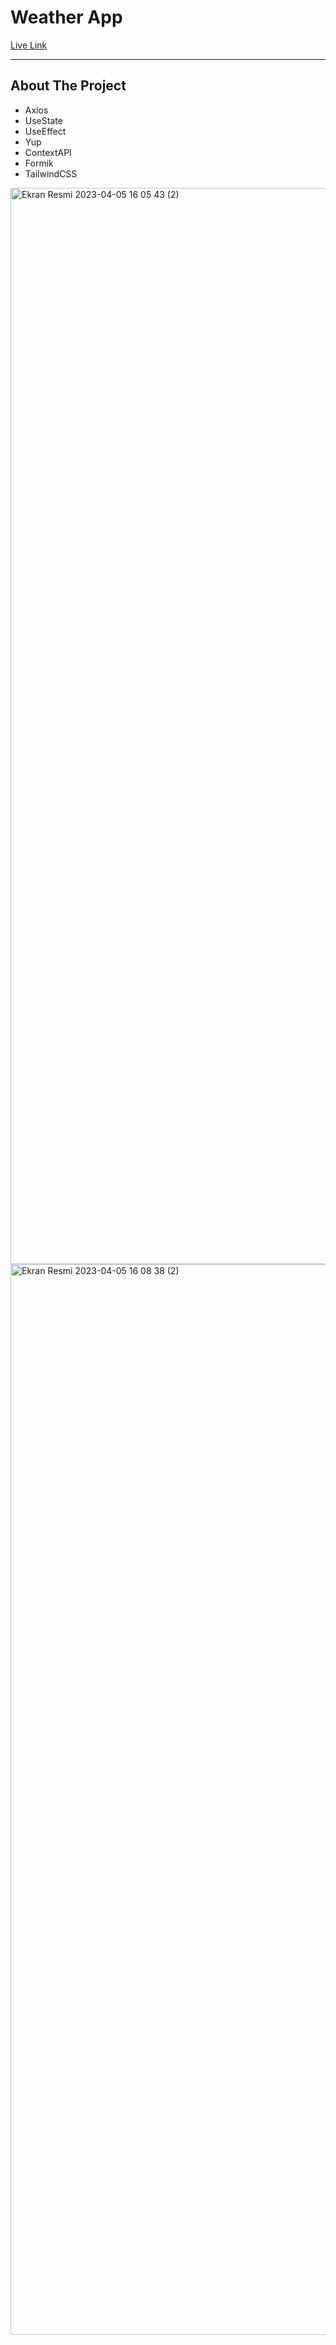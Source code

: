 <h1> Weather App </h1>

<a href="https://weather-app-withreactjs.netlify.app/" target="_blank" >Live Link</a>


<hr/>

<h2>About The Project</h2>

<ul>
  <li>Axios</li>
  <li>UseState</li>
  <li>UseEffect</li>
  <li>Yup</li>
  <li>ContextAPI</li>
  <li>Formik</li>
  <li>TailwindCSS</li>
</ul>
<img width="1722" alt="Ekran Resmi 2023-04-05 16 05 43 (2)" src="https://user-images.githubusercontent.com/102370994/230094433-7f8aa556-e6d7-4b98-b92e-8fff79beee2a.png">
<img width="1713" alt="Ekran Resmi 2023-04-05 16 08 38 (2)" src="https://user-images.githubusercontent.com/102370994/230094440-40c40de9-bc6d-45aa-8f26-908789a9dc1c.png">
